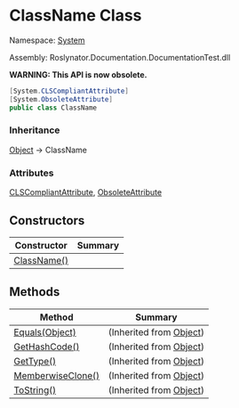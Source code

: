 # ClassName Class

Namespace: [System](../README.md)

Assembly: Roslynator\.Documentation\.DocumentationTest\.dll

**WARNING: This API is now obsolete\.**


```csharp
[System.CLSCompliantAttribute]
[System.ObsoleteAttribute]
public class ClassName
```

### Inheritance

[Object](https://docs.microsoft.com/en-us/dotnet/api/system.object) &#x2192; ClassName

### Attributes

[CLSCompliantAttribute](https://docs.microsoft.com/en-us/dotnet/api/system.clscompliantattribute), [ObsoleteAttribute](https://docs.microsoft.com/en-us/dotnet/api/system.obsoleteattribute)

## Constructors

| Constructor | Summary |
| ----------- | ------- |
| [ClassName()](-ctor/README.md) | |

## Methods

| Method | Summary |
| ------ | ------- |
| [Equals(Object)](https://docs.microsoft.com/en-us/dotnet/api/system.object.equals) |  \(Inherited from [Object](https://docs.microsoft.com/en-us/dotnet/api/system.object)\) |
| [GetHashCode()](https://docs.microsoft.com/en-us/dotnet/api/system.object.gethashcode) |  \(Inherited from [Object](https://docs.microsoft.com/en-us/dotnet/api/system.object)\) |
| [GetType()](https://docs.microsoft.com/en-us/dotnet/api/system.object.gettype) |  \(Inherited from [Object](https://docs.microsoft.com/en-us/dotnet/api/system.object)\) |
| [MemberwiseClone()](https://docs.microsoft.com/en-us/dotnet/api/system.object.memberwiseclone) |  \(Inherited from [Object](https://docs.microsoft.com/en-us/dotnet/api/system.object)\) |
| [ToString()](https://docs.microsoft.com/en-us/dotnet/api/system.object.tostring) |  \(Inherited from [Object](https://docs.microsoft.com/en-us/dotnet/api/system.object)\) |

